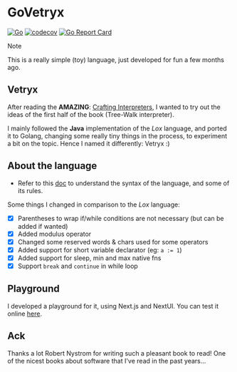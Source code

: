 # GoVetryx
[![Go](https://github.com/avazquezcode/vetryx/actions/workflows/ci.yml/badge.svg?branch=main)](https://github.com/avazquezcode/vetryx/actions/workflows/ci.yml)
[![codecov](https://codecov.io/gh/avazquezcode/vetryx/graph/badge.svg?token=BU2ZL47MNK)](https://codecov.io/gh/avazquezcode/vetryx)
<a href="https://goreportcard.com/report/github.com/avazquezcode/vetryx"><img src="https://goreportcard.com/badge/github.com/avazquezcode/vetryx" alt="Go Report Card" /></a>

> [!NOTE]  
> This is a really simple (toy) language, just developed for fun a few months ago.

## Vetryx
After reading the **AMAZING**: [Crafting Interpreters](https://www.amazon.com/dp/0990582930), I wanted to try out the ideas of the first half of the book (Tree-Walk interpreter).

I mainly followed the **Java** implementation of the _Lox_ language, and ported it to Golang, changing some really tiny things in the process, to experiment a bit on the topic. Hence I named it differently: Vetryx :)

## About the language
- Refer to this [doc](LANGUAGE.md) to understand the syntax of the language, and some of its rules.

Some things I changed in comparison to the _Lox_ language:

- [x] Parentheses to wrap if/while conditions are not necessary (but can be added if wanted)
- [x] Added modulus operator
- [x] Changed some reserved words & chars used for some operators
- [x] Added support for short variable declarator (eg: `a := 1`)
- [x] Added support for sleep, min and max native fns
- [x] Support `break` and `continue` in while loop

## Playground

I developed a playground for it, using Next.js and NextUI.
You can test it online [here](https://govetryx.agustinvazquez.me/).

## Ack
Thanks a lot Robert Nystrom for writing such a pleasant book to read! One of the nicest books about software that I've read in the past years...
